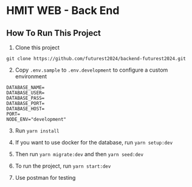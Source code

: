 # HMIT WEB - Back End

## How To Run This Project

1. Clone this project

```
git clone https://github.com/futurest2024/backend-futurest2024.git
```

2. Copy `.env.sample` to `.env.development` to configure a custom environment

```
DATABASE_NAME=
DATABASE_USER=
DATABASE_PASS=
DATABASE_PORT=
DATABASE_HOST=
PORT=
NODE_ENV="development"
```

3. Run `yarn install`

4. If you want to use docker for the database, run `yarn setup:dev`

5. Then run `yarn migrate:dev` and then `yarn seed:dev`

6. To run the project, run `yarn start:dev`

7. Use postman for testing

